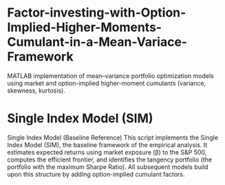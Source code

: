 # Factor-investing-with-Option-Implied-Higher-Moments-Cumulant-in-a-Mean-Variace-Framework
MATLAB implementation of mean–variance portfolio optimization models using market and option-implied higher-moment cumulants (variance, skewness, kurtosis).

# Single Index Model (SIM)
Single Index Model (Baseline Reference)
This script implements the Single Index Model (SIM), the baseline framework of the empirical analysis. It estimates expected returns using market exposure (β) to the S&P 500, computes the efficient frontier, and identifies the tangency portfolio (the portfolio with the maximum Sharpe Ratio). All subsequent models build upon this structure by adding option-implied cumulant factors.
